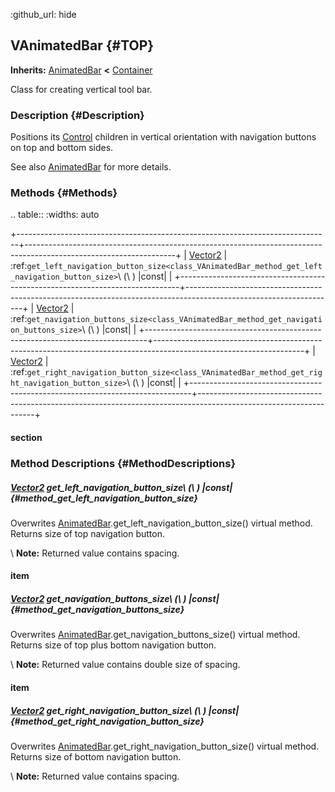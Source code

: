 :github_url: hide

<!---
.. DO NOT EDIT THIS FILE!!!
.. Generated automatically from Godot engine sources.
.. Generator: https://github.com/godotengine/godot/tree/master/doc/tools/make_rst.py.
.. XML source: https://github.com/godotengine/godot/tree/master/Godot-CCP/doc_classes/VAnimatedBar.xml.

.. _class_VAnimatedBar:

-->
## VAnimatedBar {#TOP}

**Inherits:** [AnimatedBar](./AnimatedBar.md) **<** [Container](https://docs.godotengine.org/en/stable/classes/class_Container.html)

Class for creating vertical tool bar.

### Description {#Description}

Positions its [Control](https://docs.godotengine.org/en/stable/classes/class_Control.html) children in vertical orientation with navigation buttons on top and bottom sides.

See also [AnimatedBar](./AnimatedBar.md) for more details.

### Methods {#Methods}

.. table::
   :widths: auto

   +------------------------------------------------------------------------------+-------------------------------------------------------------------------------------------------------------------+
   | [Vector2](https://docs.godotengine.org/en/stable/classes/class_Vector2.html) | :ref:`get_left_navigation_button_size<class_VAnimatedBar_method_get_left_navigation_button_size>`\ (\ ) |const|   |
   +------------------------------------------------------------------------------+-------------------------------------------------------------------------------------------------------------------+
   | [Vector2](https://docs.godotengine.org/en/stable/classes/class_Vector2.html) | :ref:`get_navigation_buttons_size<class_VAnimatedBar_method_get_navigation_buttons_size>`\ (\ ) |const|           |
   +------------------------------------------------------------------------------+-------------------------------------------------------------------------------------------------------------------+
   | [Vector2](https://docs.godotengine.org/en/stable/classes/class_Vector2.html) | :ref:`get_right_navigation_button_size<class_VAnimatedBar_method_get_right_navigation_button_size>`\ (\ ) |const| |
   +------------------------------------------------------------------------------+-------------------------------------------------------------------------------------------------------------------+

#### section

### Method Descriptions {#MethodDescriptions}

##### [Vector2](https://docs.godotengine.org/en/stable/classes/class_Vector2.html) **get_left_navigation_button_size**\ (\ ) |const| {#method_get_left_navigation_button_size}

Overwrites [AnimatedBar](./AnimatedBar.md).get_left_navigation_button_size() virtual method. Returns size of top navigation button.

\ **Note:** Returned value contains spacing.

#### item

##### [Vector2](https://docs.godotengine.org/en/stable/classes/class_Vector2.html) **get_navigation_buttons_size**\ (\ ) |const| {#method_get_navigation_buttons_size}

Overwrites [AnimatedBar](./AnimatedBar.md).get_navigation_buttons_size() virtual method. Returns size of top plus bottom navigation button.

\ **Note:** Returned value contains double size of spacing.

#### item

##### [Vector2](https://docs.godotengine.org/en/stable/classes/class_Vector2.html) **get_right_navigation_button_size**\ (\ ) |const| {#method_get_right_navigation_button_size}

Overwrites [AnimatedBar](./AnimatedBar.md).get_right_navigation_button_size() virtual method. Returns size of bottom navigation button.

\ **Note:** Returned value contains spacing.

